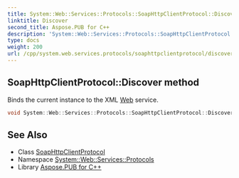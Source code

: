 ```yaml
---
title: System::Web::Services::Protocols::SoapHttpClientProtocol::Discover method
linktitle: Discover
second_title: Aspose.PUB for C++
description: 'System::Web::Services::Protocols::SoapHttpClientProtocol::Discover method. Binds the current instance to the XML Web service in C++.'
type: docs
weight: 200
url: /cpp/system.web.services.protocols/soaphttpclientprotocol/discover/
---
```

## SoapHttpClientProtocol::Discover method


Binds the current instance to the XML [Web](../../../system.web/) service.

```cpp
void System::Web::Services::Protocols::SoapHttpClientProtocol::Discover()
```

## See Also

* Class [SoapHttpClientProtocol](../)
* Namespace [System::Web::Services::Protocols](../../)
* Library [Aspose.PUB for C++](../../../)
